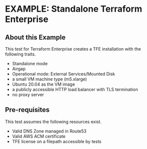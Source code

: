 # EXAMPLE: Standalone Terraform Enterprise

## About this Example

This test for Terraform Enterprise creates a TFE
installation with the following traits.

- Standalone mode
- Airgap
- Operational mode: External Services/Mounted Disk
- a small VM machine type (m5.xlarge)
- Ubuntu 20.04 as the VM image
- a publicly accessible HTTP load balancer with TLS termination
- no proxy server

## Pre-requisites

This test assumes the following resources exist.

- Valid DNS Zone managed in Route53
- Valid AWS ACM certificate
- TFE license on a filepath accessible by tests
